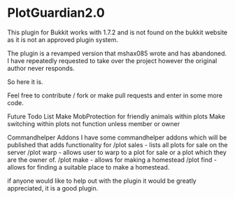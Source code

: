 PlotGuardian2.0
===============
This plugin for Bukkit works with 1.7.2 and is not found on the bukkit website as it is not an approved plugin system.

The plugin is a revamped version that mshax085 wrote and has abandoned.
I have repeatedly requested to take over the project however the original author never responds.

So here it is.

Feel free to contribute / fork or make pull requests and enter in some more code.

Future Todo List
Make MobProtection for friendly animals within plots
Make switching within plots not function unless member or owner

Commandhelper Addons
I have some commandhelper addons which will be published that adds functionality for 
/plot sales - lists all plots for sale on the server
/plot warp - allows user to warp to a plot for sale or a plot which they are the owner of.
/plot make - allows for making a homestead
/plot find - allows for finding a suitable place to make a homestead.

if anyone would like to help out with the plugin it would be greatly appreciated, it is a good plugin.

